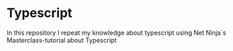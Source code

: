 # Typescript
In this repository I repeat my knowledge about typescript using Net Ninja´s Masterclass-tutorial about Typescript
